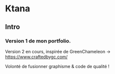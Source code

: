# Ktana

## Intro

### Version 1 de mon portfolio.

Version 2 en cours, inspirée de GreenChameleon -> https://www.craftedbygc.com/

Volonté de fusionner graphisme & code de qualité !
